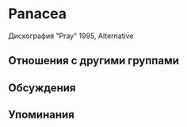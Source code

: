 # Panacea

Дискография
"Pray" 1995, Alternative

## Отношения с другими группами


## Обсуждения


## Упоминания


